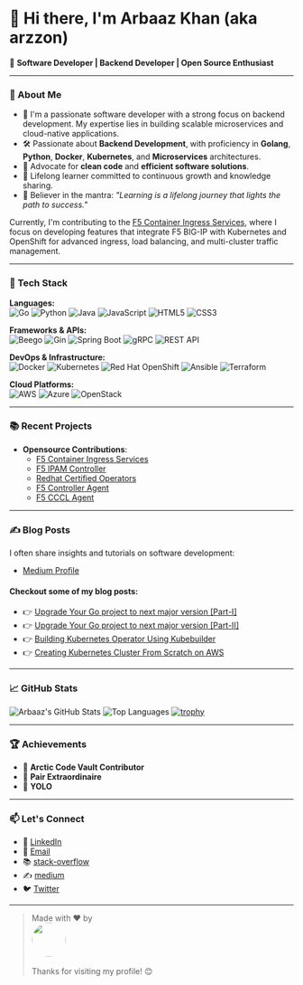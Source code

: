 # 👋 Hi there, I'm Arbaaz Khan (aka arzzon)

🚀  **Software Developer | Backend Developer | Open Source Enthusiast**

---

### 🧠 About Me

- 💼 I'm a passionate software developer with a strong focus on backend development. My expertise lies in building scalable microservices and cloud-native applications.
- 🛠️ Passionate about **Backend Development**, with proficiency in **Golang**, **Python**, **Docker**, **Kubernetes**, and **Microservices** architectures.
- 🧪 Advocate for **clean code** and **efficient software solutions**.
- 🌱 Lifelong learner committed to continuous growth and knowledge sharing.
- 🧾 Believer in the mantra: *"Learning is a lifelong journey that lights the path to success."*

Currently, I'm contributing to the [F5 Container Ingress Services](https://github.com/F5Networks/k8s-bigip-ctlr), where I focus on developing features that integrate F5 BIG-IP with Kubernetes and OpenShift for advanced ingress, load balancing, and multi-cluster traffic management.

---

### 🔧 Tech Stack


**Languages:**  
![Go](https://img.shields.io/badge/-Go-00ADD8?style=flat&logo=go&logoColor=white)
![Python](https://img.shields.io/badge/-Python-3776AB?style=flat&logo=python&logoColor=white)
![Java](https://img.shields.io/badge/Java-007396?style=flat&logo=java&logoColor=white)
![JavaScript](https://img.shields.io/badge/JavaScript-F7DF1E?style=flat&logo=javascript&logoColor=black)
![HTML5](https://img.shields.io/badge/-HTML5-E34F26?style=flat&logo=html5&logoColor=white)
![CSS3](https://img.shields.io/badge/-CSS3-1572B6?style=flat&logo=css3&logoColor=white)

**Frameworks & APIs:**  
![Beego](https://img.shields.io/badge/Beego-00A650?style=flat&logo=go&logoColor=white)
![Gin](https://img.shields.io/badge/-Gin-00B386?style=flat&logo=gin&logoColor=white)
![Spring Boot](https://img.shields.io/badge/SpringBoot-6DB33F?style=flat&logo=spring-boot&logoColor=white)
![gRPC](https://img.shields.io/badge/gRPC-1A73E8?style=flat&logo=google&logoColor=white)
![REST API](https://img.shields.io/badge/REST%20API-FF6F00?style=flat)

**DevOps & Infrastructure:**  
![Docker](https://img.shields.io/badge/-Docker-2496ED?style=flat&logo=docker&logoColor=white)
![Kubernetes](https://img.shields.io/badge/-Kubernetes-326CE5?style=flat&logo=kubernetes&logoColor=white)
![Red Hat OpenShift](https://img.shields.io/badge/OpenShift-EE0000?style=flat&logo=RedHatOpenShift&logoColor=white)
![Ansible](https://img.shields.io/badge/Ansible-EE0000?style=flat&logo=ansible&logoColor=white)
![Terraform](https://img.shields.io/badge/Terraform-623CE4?style=flat&logo=terraform&logoColor=white)

**Cloud Platforms:**  
![AWS](https://img.shields.io/badge/AWS-232F3E?style=flat&logo=amazon-aws&logoColor=white)
![Azure](https://img.shields.io/badge/Azure-0078D4?style=flat&logo=microsoft-azure&logoColor=white)
![OpenStack](https://img.shields.io/badge/OpenStack-ED1944?style=flat&logo=openstack&logoColor=white)

---

### 📚 Recent Projects

- **Opensource Contributions**:
  - [F5 Container Ingress Services](https://github.com/F5Networks/k8s-bigip-ctlr)
  - [F5 IPAM Controller](https://github.com/F5Networks/f5-ipam-controller)
  - [Redhat Certified Operators](https://github.com/redhat-openshift-ecosystem/certified-operators)
  - [F5 Controller Agent](https://github.com/f5devcentral/f5-ctlr-agent)
  - [F5 CCCL Agent](https://github.com/f5devcentral/f5-cccl)

---

### ✍️ Blog Posts

I often share insights and tutorials on software development:

- [Medium Profile](https://medium.com/@arbaazkhan083)

#### Checkout some of my blog posts:
- 👉 [Upgrade Your Go project to next major version [Part-I]](https://medium.com/@arbaazkhan083/upgrade-your-go-project-to-next-major-version-part-i-556f086b2b9b)
- 👉 [Upgrade Your Go project to next major version [Part-II]](https://medium.com/@arbaazkhan083/upgrade-your-go-project-to-next-major-version-part-ii-5ba27b812c1)
- 👉 [Building Kubernetes Operator Using Kubebuilder](https://medium.com/@arbaazkhan083/building-kubernetes-operator-using-kubebuilder-bb52fbd8238)
- 👉 [Creating Kubernetes Cluster From Scratch on AWS](https://medium.com/@arbaazkhan083/creating-a-kubernetes-cluster-from-scratch-in-just-few-minutes-af1a431db0e2)

---

### 📈 GitHub Stats

![Arbaaz's GitHub Stats](https://github-readme-stats.vercel.app/api?username=arzzon&show_icons=true&theme=radical)
![Top Languages](https://github-readme-stats.vercel.app/api/top-langs/?username=arzzon&layout=compact&theme=radical)
[![trophy](https://github-profile-trophy.vercel.app/?username=arzzon&theme=monokai&column=7)](https://github.com/ryo-ma/github-profile-trophy)



---

### 🏆 Achievements

- 🧊 **Arctic Code Vault Contributor**
- 🤝 **Pair Extraordinaire**
- 🎯 **YOLO**

---

### 📫 Let's Connect

- 💼 [LinkedIn](https://www.linkedin.com/in/arbaaz-khan/)
- 📧 [Email](mailto:arbaazkhan083@gmail.com)
- 📚 [stack-overflow](https://stackoverflow.com/users/11330629/arbaaz)
- ✍️ [medium](https://medium.com/@arbaazkhan083)
- 🐦 [Twitter](https://twitter.com/arbaaz_111)

---

> Made with ❤️ by  
> <a href="https://github.com/arzzon" target="_blank">
> <img src="https://github.com/arzzon.png" width="60" style="border-radius: 50%;" />  
> <br>
> </a>
Thanks for visiting my profile! 😊
